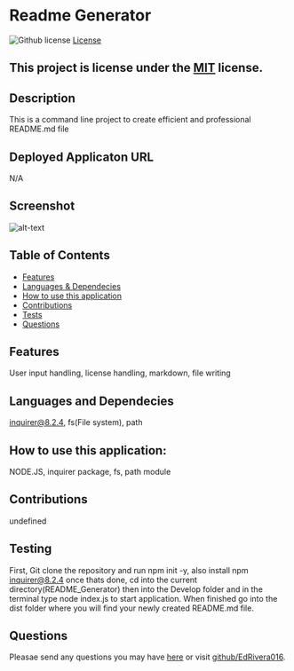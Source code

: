# Readme Generator
![Github license](https://img.shields.io/badge/license-MIT-blue.svg)
[License](https://choosealicense.com/licenses/MIT/)
## This project is license under the [MIT](https://choosealicense.com/licenses/MIT/) license.
## Description
This is a command line project to create efficient and professional README.md file
## Deployed Applicaton URL
N/A
## Screenshot
![alt-text](N/A)
## Table of Contents
* [Features](#features)
* [Languages & Dependecies](#languagesanddependecies)
* [How to use this application](#Howtousethisapplication)
* [Contributions](#contributions)
* [Tests](#tests)
* [Questions](#questions)
## Features
User input handling, license handling, markdown, file writing
## Languages and Dependecies
inquirer@8.2.4, fs(File system), path
## How to use this application:
NODE.JS, inquirer package, fs, path module
## Contributions
undefined
## Testing
First, Git clone the repository and run npm init -y, also install npm inquirer@8.2.4 once thats done, cd into the current directory(README_Generator) then into the Develop folder and in the terminal type node index.js to start application. When finished go into the dist folder where you will find your newly created README.md file.
## Questions
Pleasae send any questions you may have [here](mailto:edwinrivera016@outlook.com?subject=[Github]%20Dev%20Connect) or visit [github/EdRivera016](https://github.comEdRivera016).

